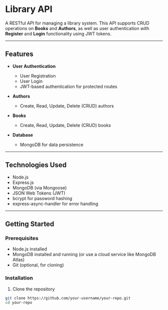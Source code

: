 # Library API

A RESTful API for managing a library system. This API supports CRUD operations on **Books** and **Authors**, as well as user authentication with **Register** and **Login** functionality using JWT tokens.

---

## Features

- **User Authentication**
  - User Registration
  - User Login
  - JWT-based authentication for protected routes

- **Authors**
  - Create, Read, Update, Delete (CRUD) authors

- **Books**
  - Create, Read, Update, Delete (CRUD) books

- **Database**
  - MongoDB for data persistence

---

## Technologies Used

- Node.js
- Express.js
- MongoDB (via Mongoose)
- JSON Web Tokens (JWT)
- bcrypt for password hashing
- express-async-handler for error handling

---

## Getting Started

### Prerequisites

- Node.js installed
- MongoDB installed and running (or use a cloud service like MongoDB Atlas)
- Git (optional, for cloning)

### Installation

1. Clone the repository

```bash
git clone https://github.com/your-username/your-repo.git
cd your-repo
